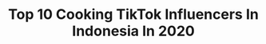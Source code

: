 ---
title: Top 10 Cooking TikTok Influencers In Indonesia In 2020
description: >-
  Find top cooking TikTok influencers in Indonesia in 2020. Most popular hashtags: #cooking #food #love #makeup.
platform: TikTok
profiles:
  - username: "cookingwithhel"
    fullname: >-
      Cooking with Hel
    location: "Indonesia"
    followers: 71555
    engagement: 352
    commentsToLikes: 0.006812
    id: ck8z23pbe3w1n0j78c859h2gk
    verified: false
    hashtags: "#belajarmasak, #putrisalju, #cheesecake, #lavacake"
  - username: "yackikuka"
    fullname: >-
      yackikuka
    location: "Indonesia"
    followers: 451774
    engagement: 593
    commentsToLikes: 0.005545
    id: ck92xhle4ypfp0j78zd2rzht1
    verified: false
    hashtags: "#tempe, #udon, #mask, #youtube"
  - username: "storeateller"
    fullname: >-
      Hara
    location: "Indonesia"
    followers: 18172
    engagement: 325
    commentsToLikes: 0.016837
    id: ck9shjodltt9a0j78gwbmwi40
    verified: false
    hashtags: "#siomay, #burger, #bobatoast, #tuktoksea"
  - username: "shinesim"
    fullname: >-
      simi
    location: "Indonesia"
    followers: 63467
    engagement: 854
    commentsToLikes: 0.039222
    id: ck9jzcwip88ce0j78rne29iso
    verified: false
    hashtags: "#masak, #acnestory, #slowmo, #tutormasak"
  - username: "instaxtips"
    fullname: >-
      📷✨
    location: "Indonesia"
    followers: 34194
    engagement: 1331
    commentsToLikes: 0.023968
    id: cka63stc55rke0i78p05u4kax
    verified: false
    hashtags: "#virus, #rate, #giveawaywinner, #flowers"
  - username: "shopee_id"
    fullname: >-
      Shopee Indonesia
    location: "Indonesia"
    followers: 139331
    engagement: 530
    commentsToLikes: 0.053965
    id: ck9ewkc6vn3at0j78pkgwipfx
    verified: true
    hashtags: "#ramadanmubarak, #samasamalebaran, #masakdirumah, #shopeedarirumah"
  - username: "diane.tass"
    fullname: >-
      D <3
    location: "Indonesia"
    followers: 8244
    engagement: 702
    commentsToLikes: 0.054175
    id: cka65lg99dmcj0i789z1q9cm1
    verified: false
    hashtags: "#momsoftiktok, #hoopsathome, #makeup, #90dayfiance"
  - username: "foodirectory"
    fullname: >-
      WINDY IWANDI
    location: "Indonesia"
    followers: 20437
    engagement: 534
    commentsToLikes: 0.017061
    id: ck9dyz57gzc280j78ovgza6fb
    verified: false
    hashtags: "#flowers, #dogs, #birthday, #dance"
  - username: "sundaridewi95"
    fullname: >-
      Sundari dewi
    location: "Indonesia"
    followers: 5902
    engagement: 955
    commentsToLikes: 0.025242
    id: ck92uqw9vn9h70j78jc3at3qz
    verified: false
    hashtags: "#leeminho, #fire, #tata, #actorleeminho"
  - username: "chellecia"
    fullname: >-
      icel
    location: "Indonesia"
    followers: 7171
    engagement: 818
    commentsToLikes: 0.023416
    id: cka0ppcd098da0i782e0hbopz
    verified: false
    hashtags: "#ootd, #unboxing, #taehyung, #calming"
---